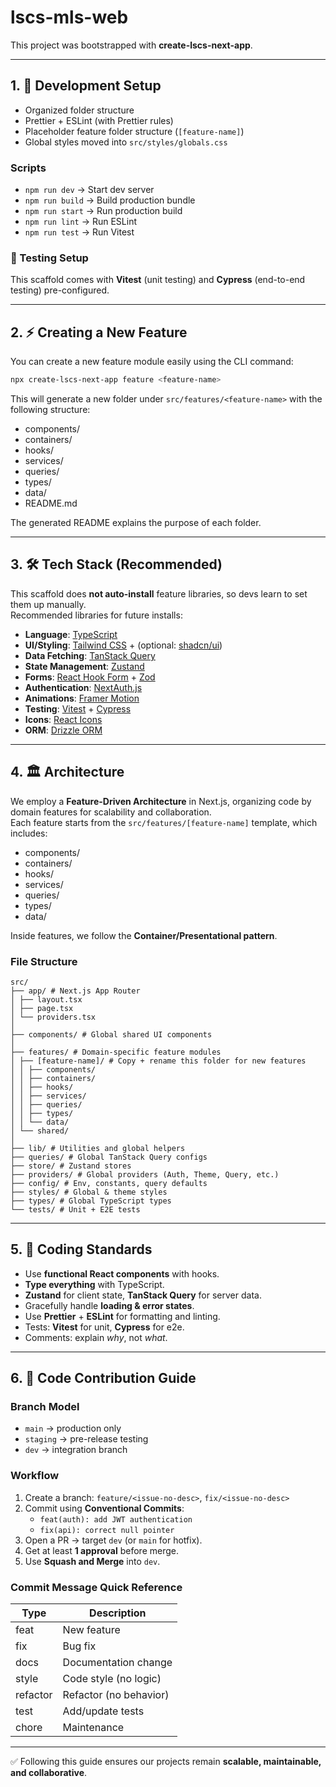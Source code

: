 # lscs-mls-web

This project was bootstrapped with **create-lscs-next-app**.

---

## 1. 🚀 Development Setup

- Organized folder structure
- Prettier + ESLint (with Prettier rules)
- Placeholder feature folder structure (`[feature-name]`)
- Global styles moved into `src/styles/globals.css`

### Scripts

- `npm run dev` → Start dev server
- `npm run build` → Build production bundle
- `npm run start` → Run production build
- `npm run lint` → Run ESLint
- `npm run test` → Run Vitest

### 🧪 Testing Setup

This scaffold comes with **Vitest** (unit testing) and **Cypress** (end-to-end testing) pre-configured.

---

## 2. ⚡ Creating a New Feature

You can create a new feature module easily using the CLI command:

```bash
npx create-lscs-next-app feature <feature-name>
```

This will generate a new folder under `src/features/<feature-name>` with the following structure:

- components/
- containers/
- hooks/
- services/
- queries/
- types/
- data/
- README.md

The generated README explains the purpose of each folder.

---

## 3. 🛠️ Tech Stack (Recommended)

This scaffold does **not auto-install** feature libraries, so devs learn to set them up manually.  
Recommended libraries for future installs:

- **Language**: [TypeScript](https://www.typescriptlang.org/)
- **UI/Styling**: [Tailwind CSS](https://tailwindcss.com/) + (optional: [shadcn/ui](https://ui.shadcn.com/))
- **Data Fetching**: [TanStack Query](https://tanstack.com/query/latest)
- **State Management**: [Zustand](https://zustand-bear.github.io/zustand/)
- **Forms**: [React Hook Form](https://react-hook-form.com/) + [Zod](https://zod.dev/)
- **Authentication**: [NextAuth.js](https://next-auth.js.org/)
- **Animations**: [Framer Motion](https://www.framer.com/motion/)
- **Testing**: [Vitest](https://vitest.dev/) + [Cypress](https://www.cypress.io/)
- **Icons**: [React Icons](https://react-icons.github.io/react-icons/)
- **ORM**: [Drizzle ORM](https://orm.drizzle.team/)

---

## 4. 🏛️ Architecture

We employ a **Feature-Driven Architecture** in Next.js, organizing code by domain features for scalability and collaboration.  
Each feature starts from the `src/features/[feature-name]` template, which includes:

- components/
- containers/
- hooks/
- services/
- queries/
- types/
- data/

Inside features, we follow the **Container/Presentational pattern**.

### File Structure

```
src/
├── app/ # Next.js App Router
│ ├── layout.tsx
│ ├── page.tsx
│ └── providers.tsx
│
├── components/ # Global shared UI components
│
├── features/ # Domain-specific feature modules
│ ├── [feature-name]/ # Copy + rename this folder for new features
│ │ ├── components/
│ │ ├── containers/
│ │ ├── hooks/
│ │ ├── services/
│ │ ├── queries/
│ │ ├── types/
│ │ └── data/
│ └── shared/
│
├── lib/ # Utilities and global helpers
├── queries/ # Global TanStack Query configs
├── store/ # Zustand stores
├── providers/ # Global providers (Auth, Theme, Query, etc.)
├── config/ # Env, constants, query defaults
├── styles/ # Global & theme styles
├── types/ # Global TypeScript types
└── tests/ # Unit + E2E tests
```

---

## 5. 📝 Coding Standards

- Use **functional React components** with hooks.
- **Type everything** with TypeScript.
- **Zustand** for client state, **TanStack Query** for server data.
- Gracefully handle **loading & error states**.
- Use **Prettier** + **ESLint** for formatting and linting.
- Tests: **Vitest** for unit, **Cypress** for e2e.
- Comments: explain _why_, not _what_.

---

## 6. 🤝 Code Contribution Guide

### Branch Model

- `main` → production only
- `staging` → pre-release testing
- `dev` → integration branch

### Workflow

1. Create a branch: `feature/<issue-no-desc>`, `fix/<issue-no-desc>`
2. Commit using **Conventional Commits**:
   - `feat(auth): add JWT authentication`
   - `fix(api): correct null pointer`
3. Open a PR → target `dev` (or `main` for hotfix).
4. Get at least **1 approval** before merge.
5. Use **Squash and Merge** into `dev`.

### Commit Message Quick Reference

| Type     | Description            |
| -------- | ---------------------- |
| feat     | New feature            |
| fix      | Bug fix                |
| docs     | Documentation change   |
| style    | Code style (no logic)  |
| refactor | Refactor (no behavior) |
| test     | Add/update tests       |
| chore    | Maintenance            |

---

✅ Following this guide ensures our projects remain **scalable, maintainable, and collaborative**.
